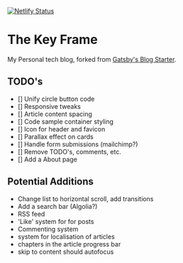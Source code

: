 [![Netlify Status](https://api.netlify.com/api/v1/badges/fa20d50a-d2a8-4938-8ca6-855a04c3f0e6/deploy-status)](https://app.netlify.com/sites/thekeyframe/deploys)

# The Key Frame

My Personal tech blog, forked from [Gatsby's Blog Starter](https://www.gatsbyjs.com/starters/gatsbyjs/gatsby-starter-blog).

## TODO's

- [] Unify circle button code
- [] Responsive tweaks
- [] Article content spacing
- [] Code sample container styling
- [] Icon for header and favicon
- [] Parallax effect on cards
- [] Handle form submissions (mailchimp?)
- [] Remove TODO's, comments, etc.
- [] Add a About page

## Potential Additions

- Change list to horizontal scroll, add transitions
- Add a search bar (Algolia?)
- RSS feed
- 'Like' system for for posts
- Commenting system
- system for localisation of articles
- chapters in the article progress bar
- skip to content should autofocus
